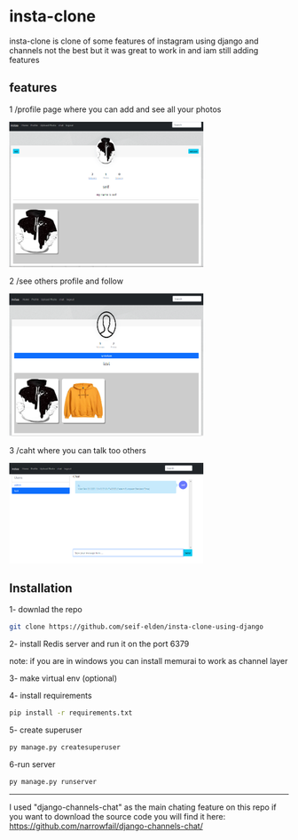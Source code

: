 # insta-clone

insta-clone is clone of some features of instagram using django and channels not the best but it was great to work in and iam still adding features


## features


1 /profile page where you can add and see all your photos 


<img src="/media/profile-page.png" width="350" title="hover text">



2 /see others profile and follow


<img src="/media/see others profile and follow.png" width="350" title="hover text">


3 /caht where you can talk too others


<img src="/media/chat.png" width="350" title="hover text">




## Installation

1- downlad the repo
```bash
git clone https://github.com/seif-elden/insta-clone-using-django
```

2- install Redis server and run it on the port 6379

note: if you are in windows you can install memurai to work as channel layer

3- make virtual env (optional)

   
4- install requirements
```bash
pip install -r requirements.txt
```
5- create superuser
```bash
py manage.py createsuperuser
```

6-run server 
```bash
py manage.py runserver
```

<hr>

 I used "django-channels-chat" as the main chating feature on this repo if you want to download the source code you will find it here: https://github.com/narrowfail/django-channels-chat/
